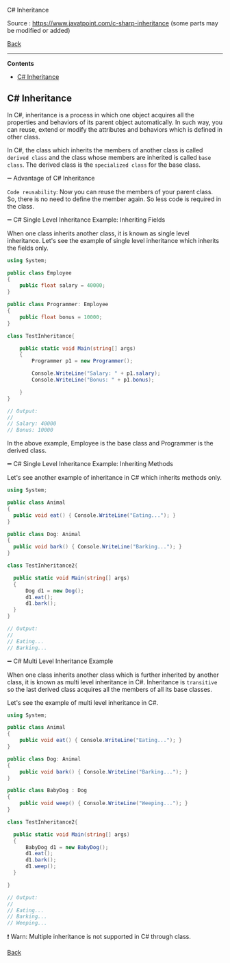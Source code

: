 
C# Inheritance

Source : https://www.javatpoint.com/c-sharp-inheritance (some parts may be modified or added)

[Back](../readme.md)

---

**Contents**

- [C# Inheritance](#c-inheritance)


## C# Inheritance

In C#, inheritance is a process in which one object acquires all the properties and behaviors of its parent object automatically. In such way, you can reuse, extend or modify the attributes and behaviors which is defined in other class.

In C#, the class which inherits the members of another class is called `derived class` and the class whose members are inherited is called `base class`. The derived class is the `specialized class` for the base class.

➖ Advantage of C# Inheritance

`Code reusability`: Now you can reuse the members of your parent class. So, there is no need to define the member again. So less code is required in the class.

➖ C# Single Level Inheritance Example: Inheriting Fields

When one class inherits another class, it is known as single level inheritance. Let's see the example of single level inheritance which inherits the fields only.

```cs
using System;  

public class Employee  
{  
    public float salary = 40000;  
}  

public class Programmer: Employee  
{  
    public float bonus = 10000;  
}  

class TestInheritance{

    public static void Main(string[] args)  
    {  
        Programmer p1 = new Programmer();  

        Console.WriteLine("Salary: " + p1.salary);  
        Console.WriteLine("Bonus: " + p1.bonus);  

    }  
}  

// Output:
// 
// Salary: 40000
// Bonus: 10000

```

In the above example, Employee is the base class and Programmer is the derived class.

➖ C# Single Level Inheritance Example: Inheriting Methods

Let's see another example of inheritance in C# which inherits methods only.

```cs
using System;  

public class Animal  
{  
  public void eat() { Console.WriteLine("Eating..."); }  
}  

public class Dog: Animal  
{  
  public void bark() { Console.WriteLine("Barking..."); }  
}  

class TestInheritance2{

  public static void Main(string[] args)  
  {  
      Dog d1 = new Dog();  
      d1.eat();  
      d1.bark();  
  }  
}  

// Output:
// 
// Eating...
// Barking...

```

➖ C# Multi Level Inheritance Example

When one class inherits another class which is further inherited by another class, it is known as multi level inheritance in C#. Inheritance is `transitive` so the last derived class acquires all the members of all its base classes.

Let's see the example of multi level inheritance in C#.

```cs
using System;  

public class Animal  
{  
    public void eat() { Console.WriteLine("Eating..."); }  
}

public class Dog: Animal  
{  
    public void bark() { Console.WriteLine("Barking..."); }  
}  

public class BabyDog : Dog  
{  
    public void weep() { Console.WriteLine("Weeping..."); }  
}  

class TestInheritance2{  

  public static void Main(string[] args)  
  {  
      BabyDog d1 = new BabyDog();  
      d1.eat();  
      d1.bark();  
      d1.weep();  
  }  

}  

// Output:
// 
// Eating...
// Barking...
// Weeping...

```

❗ Warn: Multiple inheritance is not supported in C# through class.

[Back](../readme.md)